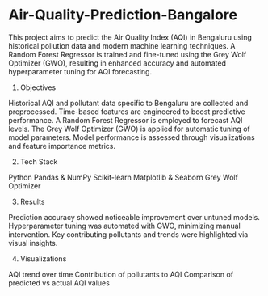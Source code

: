 # Air-Quality-Prediction-Bangalore
This project aims to predict the Air Quality Index (AQI) in Bengaluru using historical pollution data and modern machine learning techniques.
A Random Forest Regressor is trained and fine-tuned using the Grey Wolf Optimizer (GWO), resulting in enhanced accuracy and automated hyperparameter tuning for AQI forecasting.

1. Objectives

Historical AQI and pollutant data specific to Bengaluru are collected and preprocessed.
Time-based features are engineered to boost predictive performance.
A Random Forest Regressor is employed to forecast AQI levels.
The Grey Wolf Optimizer (GWO) is applied for automatic tuning of model parameters.
Model performance is assessed through visualizations and feature importance metrics.

2. Tech Stack

Python
Pandas & NumPy
Scikit-learn
Matplotlib & Seaborn
Grey Wolf Optimizer

3. Results

Prediction accuracy showed noticeable improvement over untuned models.
Hyperparameter tuning was automated with GWO, minimizing manual intervention.
Key contributing pollutants and trends were highlighted via visual insights.

4. Visualizations

AQI trend over time
Contribution of pollutants to AQI
Comparison of predicted vs actual AQI values
